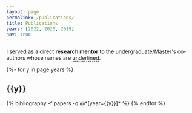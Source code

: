 ```yaml
---
layout: page
permalink: /publications/
title: Publications
years: [2022, 2020, 2019]
nav: true
---
```

<!-- _pages/publications.md -->
<div class="publications">

  I served as a direct <strong>research mentor</strong> to the undergraduate/Master's co-authors whose names are <span style="border-bottom: 1px dashed;">underlined</span>. 

{%- for y in page.years %}
  <h2 class="year">{{y}}</h2>
  {% bibliography -f papers -q @*[year={{y}}]* %}
{% endfor %}

</div>
